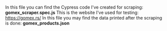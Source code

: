 In this file you can find the Cypress code I've created for scraping: **gomex_scraper.spec.js**
This is the website I've used for testing: https://gomex.rs/
In this file you may find the data printed after the scraping is done: **gomex_products.json**
